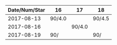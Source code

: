 Date/Num/Star   | 16     | 17     | 18     |
----------------|--------|--------|--------|
2017-08-13      | 90/4.0 |        | 90/4.5 |
2017-08-16      |        | 90/4.0 |        |
2017-08-19      | 90/    |        | 90/    |
